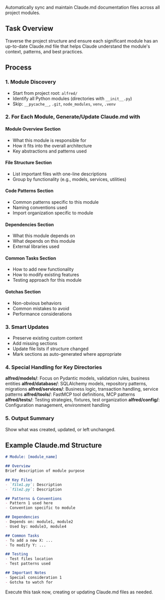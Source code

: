 Automatically sync and maintain Claude.md documentation files across all project modules.

## Task Overview

Traverse the project structure and ensure each significant module has an up-to-date Claude.md file that helps Claude understand the module's context, patterns, and best practices.

## Process

### 1. Module Discovery

- Start from project root: `alfred/`
- Identify all Python modules (directories with `__init__.py`)
- Skip: `__pycache__`, `.git`, `node_modules`, `venv`, `.venv`

### 2. For Each Module, Generate/Update Claude.md with

#### Module Overview Section

- What this module is responsible for
- How it fits into the overall architecture
- Key abstractions and patterns used

#### File Structure Section

- List important files with one-line descriptions
- Group by functionality (e.g., models, services, utilities)

#### Code Patterns Section

- Common patterns specific to this module
- Naming conventions used
- Import organization specific to module

#### Dependencies Section

- What this module depends on
- What depends on this module
- External libraries used

#### Common Tasks Section

- How to add new functionality
- How to modify existing features
- Testing approach for this module

#### Gotchas Section

- Non-obvious behaviors
- Common mistakes to avoid
- Performance considerations

### 3. Smart Updates

- Preserve existing custom content
- Add missing sections
- Update file lists if structure changed
- Mark sections as auto-generated where appropriate

### 4. Special Handling for Key Directories

**alfred/models/**: Focus on Pydantic models, validation rules, business entities
**alfred/database/**: SQLAlchemy models, repository patterns, migrations
**alfred/services/**: Business logic, transaction handling, service patterns
**alfred/tools/**: FastMCP tool definitions, MCP patterns
**alfred/tests/**: Testing strategies, fixtures, test organization
**alfred/config/**: Configuration management, environment handling

### 5. Output Summary

Show what was created, updated, or left unchanged.

## Example Claude.md Structure

```markdown
# Module: [module_name]

## Overview
Brief description of module purpose

## Key Files
- `file1.py`: Description
- `file2.py`: Description

## Patterns & Conventions
- Pattern 1 used here
- Convention specific to module

## Dependencies
- Depends on: module1, module2
- Used by: module3, module4

## Common Tasks
- To add a new X: ...
- To modify Y: ...

## Testing
- Test files location
- Test patterns used

## Important Notes
- Special consideration 1
- Gotcha to watch for
```

Execute this task now, creating or updating Claude.md files as needed.
